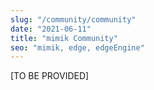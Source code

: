 ```yaml
---
slug: "/community/community"
date: "2021-06-11"
title: "mimik Community"
seo: "mimik, edge, edgeEngine"
---
```


[TO BE PROVIDED]